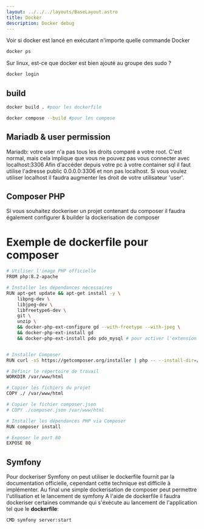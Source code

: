 ```yaml
---
layout: ../../../layouts/BaseLayout.astro
title: Docker
description: Docker debug 
---
```


Voir si docker est lancé en exécutant n'importe quelle commande Docker
```bash
docker ps
```

Sur linux, est-ce que docker est bien ajouté au groupe des sudo ?
```bash
docker login
``` 

## build 
```bash 
docker build . #pour les dockerfile

docker compose --build #pour les compose 
```

## Mariadb & user permission

Mariadb: votre user n'a pas tous les droits comparé a votre root. C'est normal, mais cela implique que vous ne pouvez pas vous connecter avec localhost:3306
Afin d'accéder depuis votre pc à votre container sql il faut utilise l'adresse public 0.0.0.0:3306 et non pas localhost. Si vous voulez utiliser localhost il faudra augmenter les droit de votre utilisateur 'user'.

## Composer PHP 
Si vous souhaitez dockeriser un projet contenant du composer il faudra également configurer & builder la dockerisation de composer 

# Exemple de dockerfile pour composer 
```bash
# Utiliser l'image PHP officielle
FROM php:8.2-apache

# Installer les dépendances nécessaires
RUN apt-get update && apt-get install -y \
    libpng-dev \
    libjpeg-dev \
    libfreetype6-dev \
    git \
    unzip \
    && docker-php-ext-configure gd --with-freetype --with-jpeg \
    && docker-php-ext-install gd
    && docker-php-ext-install pdo pdo_mysql # pour activer l'extension


# Installer Composer
RUN curl -sS https://getcomposer.org/installer | php -- --install-dir=/usr/local/bin --filename=composer

# Définir le répertoire de travail
WORKDIR /var/www/html

# Copier les fichiers du projet
COPY ./ /var/www/html

# Copier le fichier composer.json
# COPY ./composer.json /var/www/html

# Installer les dépendances PHP via Composer
RUN composer install

# Exposer le port 80
EXPOSE 80
```

## Symfony
Pour dockeriser Symfony on peut utiliser le dockerfile fournit par la documentation officielle, cependant cette technique est difficile à implémenter. 
Au final une simple dockerisation de composer peut permettre l'utilisation et le lancement de symfony
A l'aide de dockerfile il faudra dockeriser certaines commande qui s'éxécute au lancement de l'application tel que le 
**dockerfile**:
```bash
CMD symfony server:start
``` 
